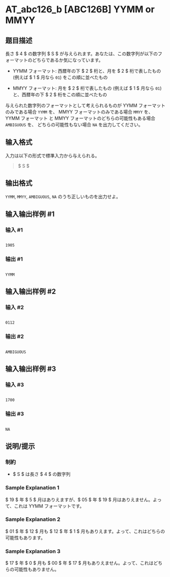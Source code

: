 # AT_abc126_b [ABC126B] YYMM or MMYY

## 题目描述

[problemUrl]: https://atcoder.jp/contests/abc126/tasks/abc126_b

長さ $ 4 $ の数字列 $ S $ が与えられます。あなたは、この数字列が以下のフォーマットのどちらであるか気になっています。

- YYMM フォーマット: 西暦年の下 $ 2 $ 桁と、月を $ 2 $ 桁で表したもの (例えば $ 1 $ 月なら `01`) をこの順に並べたもの
- MMYY フォーマット: 月を $ 2 $ 桁で表したもの (例えば $ 1 $ 月なら `01`) と、西暦年の下 $ 2 $ 桁をこの順に並べたもの

与えられた数字列のフォーマットとして考えられるものが YYMM フォーマットのみである場合 `YYMM` を、 MMYY フォーマットのみである場合 `MMYY` を、 YYMM フォーマット と MMYY フォーマットのどちらの可能性もある場合 `AMBIGUOUS` を、 どちらの可能性もない場合 `NA` を出力してください。

## 输入格式

入力は以下の形式で標準入力から与えられる。

> $ S $

## 输出格式

`YYMM`, `MMYY`, `AMBIGUOUS`, `NA` のうち正しいものを出力せよ。

## 输入输出样例 #1

### 输入 #1

```
1905
```

### 输出 #1

```
YYMM
```

## 输入输出样例 #2

### 输入 #2

```
0112
```

### 输出 #2

```
AMBIGUOUS
```

## 输入输出样例 #3

### 输入 #3

```
1700
```

### 输出 #3

```
NA
```

## 说明/提示

### 制約

- $ S $ は長さ $ 4 $ の数字列

### Sample Explanation 1

$ 19 $ 年 $ 5 $ 月はありえますが、$ 05 $ 年 $ 19 $ 月はありえません。よって、これは YYMM フォーマットです。

### Sample Explanation 2

$ 01 $ 年 $ 12 $ 月も $ 12 $ 年 $ 1 $ 月もありえます。よって、これはどちらの可能性もあります。

### Sample Explanation 3

$ 17 $ 年 $ 0 $ 月も $ 00 $ 年 $ 17 $ 月もありえません。よって、これはどちらの可能性もありません。